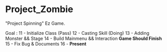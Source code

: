 # Project_Zombie

"Project Spinning"
Ez Game.

Goal :
11 - Initialize Class (Pass)
12 - Casting Skill (Doing)
13 - Adding Monster && Stage
14 - Build Mainmenu && Interaction ****Game Should Finish****
15 - Fix Bug & Documents
16 - ****Present****
